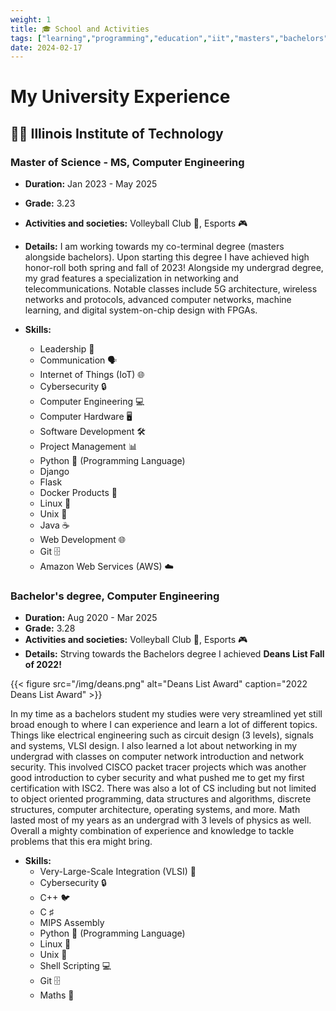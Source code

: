 ```yaml
---
weight: 1
title: 🎓 School and Activities
tags: ["learning","programming","education","iit","masters","bachelors"]
date: 2024-02-17
---
```

# My University Experience

## 👨‍🎓 Illinois Institute of Technology

### Master of Science - MS, Computer Engineering

- **Duration:** Jan 2023 - May 2025
- **Grade:** 3.23
- **Activities and societies:** Volleyball Club 🏐, Esports 🎮
- **Details:** I am working towards my co-terminal degree (masters alongside bachelors). Upon starting this degree I have achieved high honor-roll both spring and fall of 2023! Alongside my undergrad degree, my grad features a specialization in networking and telecommunications. Notable classes include 5G architecture, wireless networks and protocols, advanced computer networks, machine learning, and digital system-on-chip design with FPGAs.

- **Skills:**
  - Leadership 💼
  - Communication 🗣️
  - Internet of Things (IoT) 🌐
  - Cybersecurity 🔒
  - Computer Engineering 💻
  - Computer Hardware 🖥️
  - Software Development 🛠️
  - Project Management 📊
  - Python 🐍 (Programming Language)
  - Django
  - Flask
  - Docker Products 🐳
  - Linux 🐧
  - Unix 🐚
  - Java ☕
  - Web Development 🌐
  - Git 🗄️
  - Amazon Web Services (AWS) ☁️

### Bachelor's degree, Computer Engineering

- **Duration:** Aug 2020 - Mar 2025
- **Grade:** 3.28
- **Activities and societies:** Volleyball Club 🏐, Esports 🎮
- **Details:** 
Strving towards the Bachelors degree I achieved **Deans List Fall of 2022!** 

{{< figure src="/img/deans.png" alt="Deans List Award" caption="2022 Deans List Award" >}}

In my time as a bachelors student my studies were very streamlined yet still broad enough to where I can experience and learn a lot of different topics. Things like electrical engineering such as circuit design (3 levels), signals and systems, VLSI design. I also learned a lot about networking in my undergrad with classes on computer network introduction and network security. This involved CISCO packet tracer projects which was another good introduction to cyber security and what pushed me to get my first certification with ISC2. There was also a lot of CS including but not limited to object oriented programming, data structures and algorithms, discrete structures, computer architecture, operating systems, and more. Math lasted most of my years as an undergrad with 3 levels of physics as well. Overall a mighty combination of experience and knowledge to tackle problems that this era might bring.

- **Skills:**
  - Very-Large-Scale Integration (VLSI) 💾
  - Cybersecurity 🔒
  - C++ 🐦
  - C ♯
  - MIPS Assembly
  - Python 🐍 (Programming Language)
  - Linux 🐧
  - Unix 🐚
  - Shell Scripting 💻
  - Git 🗄️
  - Maths 🧮

